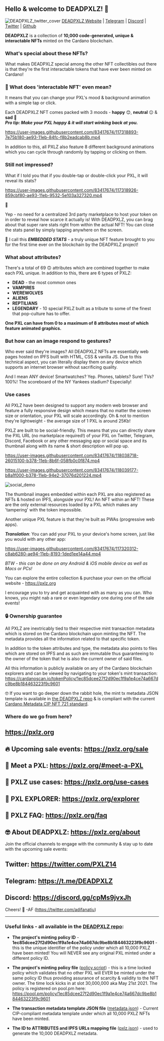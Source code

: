 ## Hello & welcome to DEADPXLZ! 🖖

![DEADPXLZ_twitter_cover](https://user-images.githubusercontent.com/83417674/116793590-41df3a00-aad0-11eb-8c40-29a3d14fc32f.png)
<a target="_blank" href="https://pxlz.org">DEADPXLZ Website</a> | <a target="_blank" href="https://t.me/DEADPXLZ">Telegram</a> | <a target="_blank"  href="https://discord.gg/cpMs9jvxJh">Discord</a> | <a target="_blank" href="https://twitter.com/pxlzNFT">Twitter</a> | <a target="_blank" href="https://github.com/DEADPXLZ/DEADPXLZ/">Github</a></p>

**DEADPXLZ** is a collection of **10,000 code-generated, unique & interactable NFTs** minted on the Cardano 
blockchain.

### What's special about these NFTs?
What makes DEADPXLZ special among the other NFT collectibles out there is that they're the first interactable
tokens that have ever been minted on Cardano!

### 🤔 What does 'interactable NFT' even mean?
It means that you can change your PXL's mood & background animation with a simple tap or click.

Each DEADPXLZ NFT comes packed with 3 moods - **happy** 😊, **neutral** 😐 & **sad** 🙁 <br>
**_Pro tip: Make your PXL happy & it will start winking back at you._**


https://user-images.githubusercontent.com/83417674/117318893-7e75b180-ae93-11eb-84fc-f8b2eadcab8b.mp4


In addition to this, all PXLZ also feature 8 different background animations which you can cycle through randomly by 
tapping or clicking on them.

### Still not impressed? <br>
What if I told you that if you double-tap or double-click your PXL, it will reveal its 
stats?


https://user-images.githubusercontent.com/83417674/117318926-859cbf80-ae93-11eb-9532-5e103a327320.mp4


🤯

Yep - no need for a centralized 3rd party marketplace to host your token on in order to reveal how scarce it actually is! With DEADPXLZ, you can brag about that super rare stats right from within the actual NFT! You can close the stats panel by simply tapping anywhere on the screen.

🎈 I call this _**EMBEDDED STATS**_ - a truly unique NFT feature brought to you for the first time ever on the 
blockchain by the DEADPXLZ project! 

### What about attributes?
There's a total of 69 🙃 attributes which are combined together to  make each PXL unique.
In addition to this, there are 6 types of PXLZ:
- **DEAD** - the most common ones
- **VAMPIRES**
- **WEREWOLVES**
- **ALIENS**
- **REPTILIANS**
- **LEGENDARY** - 10 special PXLZ built as a tribute to some of the finest that pop-culture has to offer.

**One PXL can have from 0 to a maximum of 8 attributes most of which feature animated graphics. <br>**

### But how can an image respond to gestures?

Who ever said they're images? All DEADPXLZ NFTs are essentially web pages hosted on IPFS built with HTML, CSS & vanilla JS. Due to this technical aspect, you can literally display them on any device which supports an internet browser without sacrificing quality.

And I mean ANY device! Smartwatches? Yep. Phones, tablets? Sure! TVs? 100%! The scoreboard of the NY Yankees stadium? Especially!

### Use cases

All PXLZ have been designed to support any modern web browser and feature a fully responsive design which means that no matter the screen size or orientation, your PXL will scale accordingly. Oh & not to mention they're lightweight - the average size of 1 PXL is around 25Kb!

PXLZ are built to be social-friendly. This means that you can directly share the PXL URL (no marketplace required!) of your PXL on Twitter, Telegram, Discord, Facebook or any other messaging app or social space and its thumbnail along with its name & short description will pop up.


https://user-images.githubusercontent.com/83417674/118038718-26015100-b378-11eb-8b6f-058fb0c0f874.mp4

https://user-images.githubusercontent.com/83417674/118039177-b8a1f000-b378-11eb-94e2-37076d201224.mp4

![social_demo](https://user-images.githubusercontent.com/83417674/117409144-8415da80-af19-11eb-9fbf-3fe9d74a5436.png)


The thumbnail images embedded within each PXL are also registered as NFTs & hosted on IPFS, alongside your PXL! An NFT within an NFT! These are the only external resources loaded by a PXL which makes any 'tampering' with the token impossible.

Another unique PXL feature is that they're built as PWAs (progressive web apps).

**_Translation_**: You can add your PXL to your device's home screen, just like you would with any other app:


https://user-images.githubusercontent.com/83417674/117320312-c8ab6280-ae94-11eb-8193-1ded1ee14a44.mp4

_BTW - this can be done on any Android & iOS mobile device as well as Macs or PCs!_

You can explore the entire collection & purchase your own on the official website - https://pxlz.org

I encourage you to try and get acquainted with as many as you can. Who knows, you might nab a rare or even legendary one during one of the sale events!

### 🔒 Ownership guarantee
All PXLZ are inextricably tied to their respective mint transaction metadata which is stored on the Cardano blockchain upon minting the NFT. The metadata provides all the information related to that specific token.

In addition to the token attributes and type, the metadata also points to files which are stored on IPFS and as such are immutable thus guaranteeing to the owner of the token that he is also the current owner of said files.

All this information is publicly available on any of the Cardano blockchain explorers and can be viewed by navigating to your token's mint transaction: https://cardanoscan.io/tokenPolicy/1ec85dcee27f2d90ec1f9a1e4ce74a667dc9be8b184463223f9c9601

🤓 If you want to go deeper down the rabbit hole, the mint tx metadata JSON template is available in <a href="https://github.com/DEADPXLZ/DEADPXLZ">the DEADPXLZ repo</a> & is compliant with the current <a href="https://github. com/cardano-foundation/CIPs/pull/85/commits/ed48e5a38b75eb31f16288338a3c1ef93fecde47">Cardano Metadata CIP NFT 721 standard</a>.

### Where do we go from here?

## https://pxlz.org
## 🔥 Upcoming sale events: https://pxlz.org/sale
## 🤝 Meet a PXL: https://pxlz.org/#meet-a-PXL
## 📱 PXLZ use cases: https://pxlz.org/use-cases
## 🔭 PXL EXPLORER: https://pxlz.org/explorer
## 🤔 PXLZ FAQ: https://pxlz.org/faq
## 🤓 About DEADPXLZ: https://pxlz.org/about

Join the official channels to engage with the community & stay up to date with the upcoming sale events:

## Twitter: https://twitter.com/PXLZ14
## Telegram: https://t.me/DEADPXLZ
## Discord: https://discord.gg/cpMs9jvxJh

Cheers! 🍻
-AF (https://twitter.com/adifanatiu)

-----
### Useful links - all available in the <a href="https://github.com/DEADPXLZ/DEADPXLZ">DEADPXLZ repo</a>:

- **The project's minting policy ID** - **1ec85dcee27f2d90ec1f9a1e4ce74a667dc9be8b184463223f9c9601** - this is the unique identifier of the policy under which all 10,000 PXLZ have been minted! You will NEVER see any original PXL minted under a different policy ID.
  
  
- **The project's minting policy file** (<a href="https://github.com/DEADPXLZ/DEADPXLZ/blob/main/policy.script">policy.script</a>) - this is a time locked policy which validates that no other PXL will EVER be minted under the same policy ID thus providing assurance of scarcity & validity to the NFT owner. The time lock kicks in at slot 30,000,000 aka May 21st 2021. The policy is registered on pool.pm here: https://pool.pm/policy/1ec85dcee27f2d90ec1f9a1e4ce74a667dc9be8b184463223f9c9601


- **The transaction metadata template JSON file** (<a href="https://github.com/DEADPXLZ/DEADPXLZ/blob/main/metadata.json">metadata.json</a>) - Current CIP-compliant metadata template under which all 10,000 PXLZ NFTs have been minted.
  

- **The ID to ATTRIBUTES and IPFS URLs mapping file** (<a href="https://raw.githubusercontent.com/DEADPXLZ/DEADPXLZ/main/pxlz.json">pxlz.json</a>) - used to generate the 10,000 DEADPXLZ metadata.
